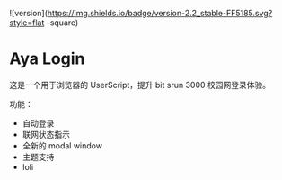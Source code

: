 ![version](https://img.shields.io/badge/version-2.2_stable-FF5185.svg?style=flat
-square)

# Aya Login

这是一个用于浏览器的 UserScript，提升 bit srun 3000 校园网登录体验。

功能：

- 自动登录 
- 联网状态指示 
- 全新的 modal window
- 主题支持
- loli
